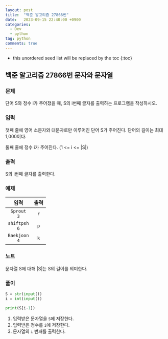 ```yaml
---
layout: post
title:  "백준 알고리즘 27866번"
date:   2023-09-15 22:40:00 +0900
categories: 
  - Dev
  - python
tag: python
comments: true
---
```


* this unordered seed list will be replaced by the toc
{:toc}

## 백준 알고리즘 27866번 문자와 문자열

### 문제

단어 S와 정수 i가 주어졌을 때, S의 i번째 글자를 출력하는 프로그램을 작성하시오.

### 입력

첫째 줄에 영어 소문자와 대문자로만 이루어진 단어 S가 주어진다. 단어의 길이는 최대 1,000이다.

둘째 줄에 정수 i가 주어진다. (1 <= i <= |S|)

### 출력

S의 i번째 글자를 출력한다.

### 예제

| 입력 | 출력 |
| :--: | :--: |
| `Sprout` <br/> `3` | `r` |
| `shiftpsh` <br/> `6` | `p` |
| `Baekjoon` <br/> `4` | `k` |

### 노트

문자열 S에 대해 |S|는 S의 길이를 의미한다.

### 풀이

```py
S = str(input())
i = int(input())

print(S[i-1])
```

1. 입력받은 문자열을 `S`에 저장한다.
2. 입력받은 정수를 `i`에 저장한다.
3. 문자열의 `i` 번째를 출력한다.
